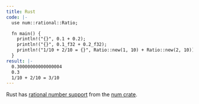 ```yaml
---
title: Rust
code: |-
  use num::rational::Ratio;

  fn main() {
    println!("{}", 0.1 + 0.2);
    println!("{}", 0.1_f32 + 0.2_f32);
    println!("1/10 + 2/10 = {}", Ratio::new(1, 10) + Ratio::new(2, 10));
  }
result: |-
  0.30000000000000004
  0.3
  1/10 + 2/10 = 3/10
---
```


Rust has [rational number support][1] from the [num crate][2].

[1]: https://docs.rs/num/0.4.0/num/rational/struct.Ratio.html
[2]: https://crates.io/crates/num
